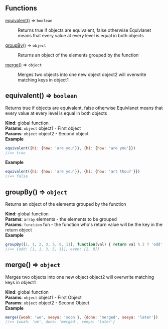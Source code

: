 ## Functions

<dl>
<dt><a href="#equivalent">equivalent()</a> ⇒ <code>boolean</code></dt>
<dd><p>Returns true if objects are equivalent, false otherwise
Equivlanet means that every value at every level is equal in both objects</p>
</dd>
<dt><a href="#groupBy">groupBy()</a> ⇒ <code>object</code></dt>
<dd><p>Returns an object of the elements grouped by the function</p>
</dd>
<dt><a href="#merge">merge()</a> ⇒ <code>object</code></dt>
<dd><p>Merges two objects into one new object
object2 will overwrite matching keys in object1</p>
</dd>
</dl>

<a name="equivalent"></a>

## equivalent() ⇒ <code>boolean</code>
Returns true if objects are equivalent, false otherwise
Equivlanet means that every value at every level is equal in both objects

**Kind**: global function  
**Params**: <code>object</code> object1 - First object  
**Params**: <code>object</code> object2 - Second object  
**Example**  
```js
equivalent({hi: {how: 'are you'}}, {hi: {how: 'are you'}})
//=> true
```
**Example**  
```js
equivalent({hi: {how: 'are you'}}, {hi: {how: 'art thou?'}})
//=> false
```
<a name="groupBy"></a>

## groupBy() ⇒ <code>object</code>
Returns an object of the elements grouped by the function

**Kind**: global function  
**Params**: <code>array</code> elements - the elements to be grouped  
**Params**: <code>function</code> fun - the function who's return value will be the key in the return object  
**Example**  
```js
groupBy([1, 1, 2, 3, 5, 8, 11], function(val) { return val % 2 ? 'odd' : 'even' } )
//=> {odd: [1, 1, 3, 5, 11], even: [2, 8]}
```
<a name="merge"></a>

## merge() ⇒ <code>object</code>
Merges two objects into one new object
object2 will overwrite matching keys in object1

**Kind**: global function  
**Params**: <code>object</code> object1 - First Object  
**Params**: <code>object</code> object2 - Second Object  
**Example**  
```js
merge({woah: 'we', seeya: 'soon'}, {done: 'merged', seeya: 'later'})
//=> {woah: 'we', done: 'merged', seeya: 'later'}
```
